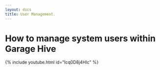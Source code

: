 ```yaml
---
layout: docs
title: User Management.
---
```


#   How to manage system users within Garage Hive 

{% include youtube.html id="Icq0D8j4HIc" %}